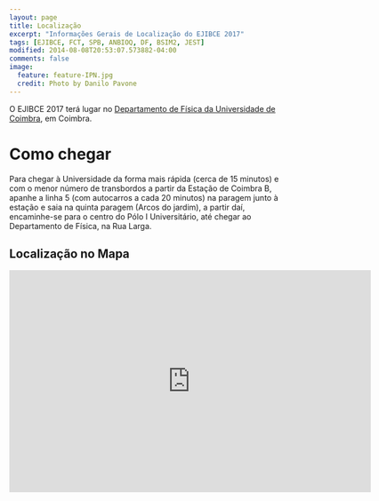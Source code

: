 ```yaml
---
layout: page
title: Localização
excerpt: "Informações Gerais de Localização do EJIBCE 2017"
tags: [EJIBCE, FCT, SPB, ANBIOQ, DF, BSIM2, JEST]
modified: 2014-08-08T20:53:07.573882-04:00
comments: false
image:
  feature: feature-IPN.jpg
  credit: Photo by Danilo Pavone
---
```


O EJIBCE 2017 terá lugar no [Departamento de Física da Universidade de Coimbra](http://www.fis.uc.pt/), em Coimbra.

# Como chegar
Para chegar à Universidade da forma mais rápida (cerca de 15 minutos) e com o menor número de transbordos a partir da Estação de Coimbra B, apanhe a linha 5 (com autocarros a cada 20 minutos) na paragem junto à estação e saia na quinta paragem (Arcos do jardim), a partir daí, encaminhe-se para o centro do Pólo I Universitário, até chegar ao Departamento de Física, na Rua Larga.

## Localização no Mapa
<iframe src="https://www.google.pt/maps/place/Departamento+de+F%C3%ADsica+da+Universidade+de+Coimbra/@40.2078201,-8.4266507,17z/data=!3m1!4b1!4m5!3m4!1s0xd22f9098f98004b:0xf74b13602c7f2de3!8m2!3d40.207816!4d-8.424462" width="650" height="400" frameborder="0" style="border:0" allowfullscreen></iframe>
